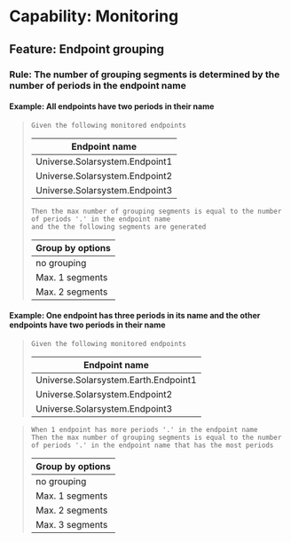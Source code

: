 # Capability: Monitoring

## Feature: Endpoint grouping

### Rule: The number of grouping segments is determined by the number of periods in the endpoint name

#### Example: All endpoints have two periods in their name

> ```gherkin
> Given the following monitored endpoints
> ```
>
> | Endpoint name                  |
> | ------------------------------ |
> | Universe.Solarsystem.Endpoint1 |
> | Universe.Solarsystem.Endpoint2 |
> | Universe.Solarsystem.Endpoint3 |
>
> ```gherkin
> Then the max number of grouping segments is equal to the number of periods '.' in the endpoint name
> and the the following segments are generated
> ```
>
> | Group by options |
> | ---------------- |
> | no grouping      |
> | Max. 1 segments  |
> | Max. 2 segments  |

#### **Example:** One endpoint has three periods in its name and the other endpoints have two periods in their name

> ```gherkin
> Given the following monitored endpoints
> ```
>
> | Endpoint name                        |
> | ------------------------------------ |
> | Universe.Solarsystem.Earth.Endpoint1 |
> | Universe.Solarsystem.Endpoint2       |
> | Universe.Solarsystem.Endpoint3       |

> ```gherkin
> When 1 endpoint has more periods '.' in the endpoint name
> Then the max number of grouping segments is equal to the number of periods '.' in the endpoint name that has the most periods
> ```
>
> | Group by options |
> | ---------------- |
> | no grouping      |
> | Max. 1 segments  |
> | Max. 2 segments  |
> | Max. 3 segments  |
